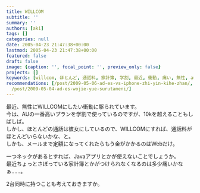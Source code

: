 ```yaml
---
title: WILLCOM
subtitle: ''
summary: ''
authors: [aki]
tags: []
categories: null
date: 2005-04-23 21:47:38+00:00
lastmod: 2005-04-23 21:47:38+00:00
featured: false
draft: false
image: {caption: '', focal_point: '', preview_only: false}
projects: []
keywords: [willcom, ほとんど, 通話料, 家計簿, 学割, 最近, 衝動, 痛い, 無性, au]
recommendations: [/post/2009-05-06-ad-es-vs-iphone-zhi-yin-kihe-zhan/, /post/2009-05-02-hobori-gaiphonewochi-tishang-geteru/,
  /post/2009-05-04-ad-es-wojie-yue-surutameni/]
---
```

最近、無性にWILLCOMにしたい衝動に駆られています。  
今は、AUの一番高いプランを学割で使っているのですが、10kを越えることもしばしば。  
しかし、ほとんどの通話は彼女にしているので、WILLCOMにすれば、通話料がほとんどいらないかな、と。  
しかも、メールまで定額になってくれたらもう金がかかるのはWebだけ。  
  
一つネックがあるとすれば、Javaアプリとかが使えないことでしょうか。  
最近ちょっとさぼっている家計簿とかがつけられなくなるのは多少痛いかなぁ……。  
  
2台同時に持つことも考えておきますか。


